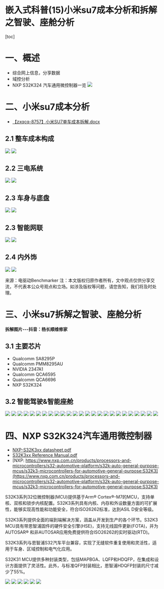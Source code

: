 嵌入式科普(15)小米su7成本分析和拆解之智驶、座舱分析
===
[toc]
# 一、概述
- 综合网上信息，分享数据
- 域控分析
- NXP S32K324 汽车通用微控制器一览
![](./images/su7.png)  
# 二、小米su7成本分析
- [【zxqcq-8757】小米SU7单车成本拆解.docx](./doc/【zxqcq-8757】小米SU7单车成本拆解.docx)
## 2.1 整车成本构成
![](./images/list1.png)
![](./images/percent1.png)

## 2.2 三电系统
![](./images/list2.png)
![](./images/percent2.png)

## 2.3 车身与底盘
![](./images/list3.png)
![](./images/percent3.png)

## 2.3 智能网联
![](./images/list4.png)
![](./images/percent4.png)

## 2.4 内外饰
![](./images/list5.png)
![](./images/percent5.png)

来源：电驱动Benchmarker
注：本文版权归原作者所有，文中观点仅供分享交流，不代表本公众号观点和立场。如涉及版权等问题，请您告知，我们将及时处理。

# 三、小米su7拆解之智驶、座舱分析
**拆解图片---抖音：杨长顺维修家**
## 3.1 主要芯片
- Qualcomm SA8295P
- Qualcomm PMM8295AU
- NVIDIA 2347A1
- Qualcomm QCA6595  
- Qualcomm QCA6696  
- NXP S32K324

## 3.2 智能驾驶&智能座舱 

![](./images/1.png)
![](./images/2.png)
![](./images/3.png)
![](./images/4.png)
![](./images/5.png)
![](./images/6.png)
![](./images/7.png)
![](./images/8.png)
![](./images/9.png)
![](./images/10.png)
![](./images/11.png)
![](./images/12.png)
![](./images/13.png)
![](./images/14.png)
![](./images/15.png)
![](./images/16.png)
![](./images/17.png)
![](./images/18.png)
![](./images/19.png)
![](./images/20.png)
![](./images/21.png)
![](./images/22.png)
![](./images/23.png)
![](./images/24.png)
![](./images/25.png)

# 四、NXP S32K324汽车通用微控制器
- [NXP-S32K3xx datasheet.pdf](./doc/NXP-S32K3xx.pdf)
- [S32K3xx Reference Manual.pdf](./doc/S32K3XXRM.pdf)
- [NXP: https://www.nxp.com.cn/products/processors-and-microcontrollers/s32-automotive-platform/s32k-auto-general-purpose-mcus/s32k3-microcontrollers-for-automotive-general-purpose:S32K3](https://www.nxp.com.cn/products/processors-and-microcontrollers/s32-automotive-platform/s32k-auto-general-purpose-mcus/s32k3-microcontrollers-for-automotive-general-purpose:S32K3)

S32K3系列32位微控制器(MCU)提供基于Arm® Cortex®-M7的MCU，支持单核、双核和锁步内核配置。S32K3系列具有内核、内存和外设数量方面的可扩展性，能够实现高性能和功能安全，符合ISO26262标准，达到ASIL D安全等级。

S32K3系列提供全面的端到端解决方案，涵盖从开发到生产的各个环节。S32K3 MCU具有带恩智浦固件的硬件安全引擎(HSE)，支持无线固件更新(FOTA)，并为AUTOSAR® 和非AUTOSAR应用免费提供符合ISO26262的实时驱动(RTD)。

S32K3系列与恩智浦S32汽车平台兼容，实现了无缝软件重复使用和灵活性，适用于车身、区域控制和电气化应用。

S32K31 MCU提供多种封装类型，包括MAPBGA、LQFP和HDQFP，在集成和设计方面提供了灵活性。此外，与标准QFP封装相比，恩智浦HDQFP封装的尺寸减少了55%。

![](./images/s32k324.png)
![](./images/s32k%20roadmap.png)
![](./images/s32k%20list.png)
![](./images/s32k%20block.png)
![](./images/s32k%20function.png)
![](./images/s32k324%20ASIL%20B.png)
